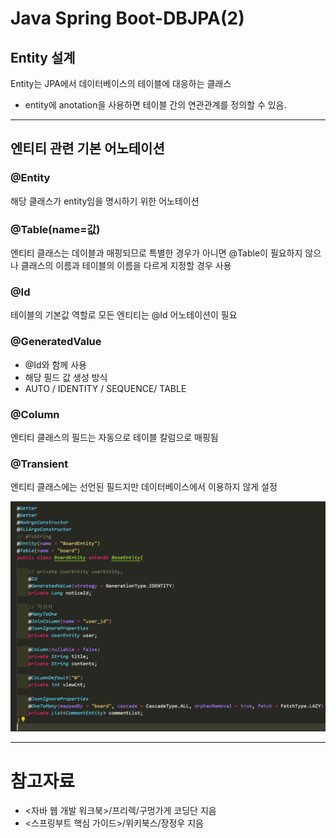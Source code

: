 # Java Spring Boot-DBJPA(2)

## Entity 설계
Entity는 JPA에서 데이터베이스의 테이블에 대응하는 클래스
- entity에 anotation을 사용하면 테이블 간의 연관관계를 정의할 수 있음.

---
## 엔티티 관련 기본 어노테이션
### @Entity
 해당 클래스가 entity임을 명시하기 위한 어노테이션


### @Table(name=값)
 엔티티 클래스는 데이블과 매핑되므로 특별한 경우가 아니면 @Table이 필요하지 않으나 클래스의 이름과 테이블의 이름을 다르게 지정할 경우 사용

### @Id
 테이블의 기본값 역할로 모든 엔티티는 @Id 어노테이션이 필요

### @GeneratedValue
 - @Id와 함께 사용
 - 해당 필드 값 생성 방식
 - AUTO / IDENTITY / SEQUENCE/ TABLE

### @Column
 엔티티 클래스의 필드는 자동으로 테이블 칼럼으로 매핑됨

### @Transient
 엔티티 클래스에는 선언된 필드지만 데이터베이스에서 이용하지 않게 설정

![Alt text](./img/image-2-1.png)

---

# 참고자료
- <자바 웹 개발 워크북>/프리렉/구멍가게 코딩단 지음
- <스프링부트 핵심 가이드>/위키북스/장정우 지음

